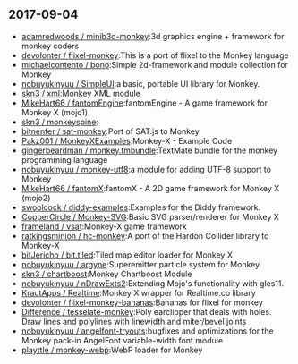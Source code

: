 ## 2017-09-04

* [adamredwoods / minib3d-monkey](https://github.com/adamredwoods/minib3d-monkey):3d graphics engine + framework for monkey coders
* [devolonter / flixel-monkey](https://github.com/devolonter/flixel-monkey):This is a port of flixel to the Monkey language
* [michaelcontento / bono](https://github.com/michaelcontento/bono):Simple 2d-framework and module collection for Monkey
* [nobuyukinyuu / SimpleUI](https://github.com/nobuyukinyuu/SimpleUI):a basic, portable UI library for Monkey.
* [skn3 / xml](https://github.com/skn3/xml):Monkey XML module
* [MikeHart66 / fantomEngine](https://github.com/MikeHart66/fantomEngine):fantomEngine - A game framework for Monkey X (mojo1)
* [skn3 / monkeyspine](https://github.com/skn3/monkeyspine):
* [bitnenfer / sat-monkey](https://github.com/bitnenfer/sat-monkey):Port of SAT.js to Monkey
* [Pakz001 / MonkeyXExamples](https://github.com/Pakz001/MonkeyXExamples):Monkey-X - Example Code
* [gingerbeardman / monkey.tmbundle](https://github.com/gingerbeardman/monkey.tmbundle):TextMate bundle for the monkey programming language
* [nobuyukinyuu / monkey-utf8](https://github.com/nobuyukinyuu/monkey-utf8):a module for adding UTF-8 support to Monkey
* [MikeHart66 / fantomX](https://github.com/MikeHart66/fantomX):fantomX - A 2D game framework for Monkey X (mojo2)
* [swoolcock / diddy-examples](https://github.com/swoolcock/diddy-examples):Examples for the Diddy framework.
* [CopperCircle / Monkey-SVG](https://github.com/CopperCircle/Monkey-SVG):Basic SVG parser/renderer for Monkey X
* [frameland / vsat](https://github.com/frameland/vsat):Monkey-X game framework
* [ratkingsminion / hc-monkey](https://github.com/ratkingsminion/hc-monkey):A port of the Hardon Collider library to Monkey-X
* [bitJericho / bit.tiled](https://github.com/bitJericho/bit.tiled):Tiled map editor loader for Monkey X
* [nobuyukinyuu / argyne](https://github.com/nobuyukinyuu/argyne):Superemitter particle system for Monkey
* [skn3 / chartboost](https://github.com/skn3/chartboost):Monkey Chartboost Module
* [nobuyukinyuu / nDrawExts2](https://github.com/nobuyukinyuu/nDrawExts2):Extending Mojo's functionality with gles11.
* [KrautApps / Realtime](https://github.com/KrautApps/Realtime):Monkey X wrapper for Realtime.co library
* [devolonter / flixel-monkey-bananas](https://github.com/devolonter/flixel-monkey-bananas):Bananas for flixel for monkey
* [Difference / tesselate-monkey](https://github.com/Difference/tesselate-monkey):Poly earclipper that deals with holes. Draw lines and polylines with linewidth and miter/bevel joints
* [nobuyukinyuu / angelfont-tryouts](https://github.com/nobuyukinyuu/angelfont-tryouts):bugfixes and optimizations for the Monkey pack-in AngelFont variable-width font module
* [playttle / monkey-webp](https://github.com/playttle/monkey-webp):WebP loader for Monkey
